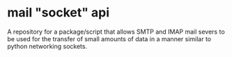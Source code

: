 # mail "socket" api
A repository for a package/script that allows SMTP and IMAP mail severs to be used for the transfer of small amounts of data in a manner similar to python networking sockets.
